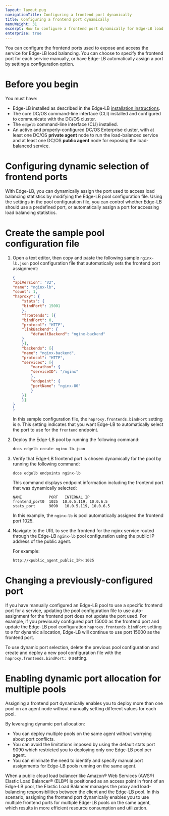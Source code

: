 ```yaml
---
layout: layout.pug
navigationTitle: Configuring a frontend port dynamically
title: Configuring a frontend port dynamically
menuWeight: 31
excerpt: How to configure a frontend port dynamically for Edge-LB load balancing
enterprise: true
---
```


You can configure the frontend ports used to expose and access the service for Edge-LB load balancing.  You can choose to specify the frontend port for each service manually, or have Edge-LB automatically assign a port by setting a configuration option.

# Before you begin
You must have:
* Edge-LB installed as described in the Edge-LB [installation instructions](/services/edge-lb/1.5/getting-started/installing).
* The core DC/OS command-line interface (CLI) installed and configured to communicate with the DC/OS cluster.
* The `edgelb` command-line interface (CLI) installed.
* An active and properly-configured DC/OS Enterprise cluster, with at least one DC/OS **private agent** node to run the load-balanced service and at least one DC/OS **public agent** node for exposing the load-balanced service.

# Configuring dynamic selection of frontend ports
With Edge-LB, you can dynamically assign the port used to access load balancing statistics by modifying the Edge-LB pool configuration file. Using the settings in the pool configuration file, you can control whether Edge-LB should use a predefined port, or automatically assign a port for accessing load balancing statistics.

# Create the sample pool configuration file
1. Open a text editor, then copy and paste the following sample `nginx-lb.json` pool configuration file that automatically sets the frontend port assignment:

    ```json
    {
    "apiVersion": "V2",
    "name": "nginx-lb",
    "count": 1,
    "haproxy": {
        "stats": {
        "bindPort": 15001
        },
        "frontends": [{
        "bindPort": 0,
        "protocol": "HTTP",
        "linkBackend": {
            "defaultBackend": "nginx-backend"
        }
        }],
        "backends": [{
        "name": "nginx-backend",
        "protocol": "HTTP",
        "services": [{
            "marathon": {
            "serviceID": "/nginx"
            },
            "endpoint": {
            "portName": "nginx-80"
            }
        }]
        }]
    }
    }
    ```
    In this sample configuration file, the `haproxy.frontends.bindPort` setting is `0`. This setting indicates that you want Edge-LB to automatically select the port to use for the `frontend` endpoint.

1. Deploy the Edge-LB pool by running the following command:

    ```bash
    dcos edgelb create nginx-lb.json
    ```

1. Verify that Edge-LB frontend port is chosen dynamically for the pool by running the following command:

    ```
    dcos edgelb endpoints nginx-lb
    ```

    This command displays endpoint information including the frontend port that was dynamically selected:

    ```
    NAME            PORT   INTERNAL IP           
    frontend_port0  1025  10.0.5.119, 10.0.6.5  
    stats_port      9090   10.0.5.119, 10.0.6.5
    ```

    In this example, the `nginx-lb` is pool automatically assigned the frontend port 1025.

1. Navigate to the URL to see the frontend for the nginx service routed through the Edge-LB `nginx-lb` pool configuration using the public IP address of the public agent.

    For example:

    ```
    http://<public_agent_public_IP>:1025
    ```
# Changing a previously-configured port
If you have manually configured an Edge-LB pool to use a specific frontend port for a service, updating the pool configuration file to use auto-assignment for the frontend port does not update the port used. For example, if you previously configured port 15000 as the frontend port and update the Edge-LB pool configuration `haproxy.frontends.bindPort` setting to `0` for dynamic allocation, Edge-LB will continue to use port 15000 as the frontend port.

To use dynamic port selection, delete the previous pool configuration and create and deploy a new pool configuration file with the `haproxy.frontends.bindPort: 0` setting.

# Enabling dynamic port allocation for multiple pools
Assigning a frontend port dynamically enables you to deploy more than one pool on an agent node without manually setting different values for each pool.  

By leveraging dynamic port allocation:
- You can deploy multiple pools on the same agent without worrying about port conflicts.
- You can avoid the limitations imposed by using the default stats port 9090 which restricted you to deploying only one Edge-LB pool per agent. 
- You can eliminate the need to identify and specify manual port assignments for Edge-LB pools running on the same agent.

When a public cloud load balancer like Amazon&reg; Web Services (AWS&reg;) Elastic Load Balancer&reg; (ELB&reg;) is positioned as an access point in front of an Edge-LB pool, the Elastic Load Balancer manages the proxy and load-balancing responsibilities between the client and the Edge-LB pool. In this scenario, assigning the frontend port dynamically enables you to use multiple frontend ports for multiple Edge-LB pools on the same agent, which results in more efficient resource consumption and utilization.
